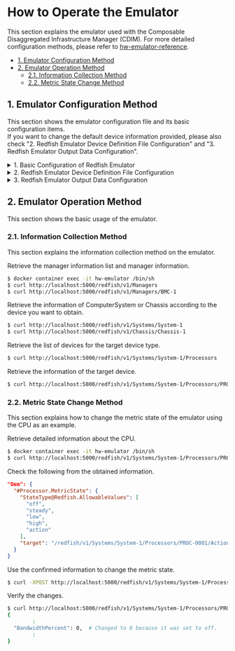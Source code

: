 # How to Operate the Emulator
This section explains the emulator used with the Composable Disaggregated Infrastructure Manager (CDIM). For more detailed configuration methods, please refer to [hw-emulator-reference](https://github.com/project-cdim/hw-emulator-reference).

- [1. Emulator Configuration Method](#1-emulator-configuration-method)
- [2. Emulator Operation Method](#2-emulator-operation-method)
   - [2.1. Information Collection Method](#21-information-collection-method)
   - [2.2. Metric State Change Method](#22-metric-state-change-method)

## 1. Emulator Configuration Method
This section shows the emulator configuration file and its basic configuration items.  
If you want to change the default device information provided, please also check "2. Redfish Emulator Device Definition File Configuration" and "3. Redfish Emulator Output Data Configuration".

<details>
<summary> 1. Basic Configuration of Redfish Emulator </summary>  
<r>
Configuration File Name  
<br>

- When using a device definition file: emulator-config_device_populate.json  

- When not using a device definition file: emulator-config_dynamic_populate.json  
<r>
Configuration Item List

| Item | Description | Setting Value |
|:--|:--|:--|
| MODE | Specifies the port to use. If the value is "Local", the port is assigned the value of the command line or port parameter 5000 by default | Local |
| HTTPS | Specifies whether to use HTTPS. | Disable |
| TRAYS | Path to resources that make up the initial resource pool. Multiple trays can be specified. When TRAYS is specified, it will be obtained from TRAYS when creating a device. | Not used |
| POPULATE | Element at emulator startup. Specifies a common file | ../simulatorDeviceList.json |
| DEVICE_SPEC | Whether to create a device using a common file. Must be specified if using a common file | true |
| SPEC | Whether the computer system is represented as a Redfish ComputerSystem or another schema. Used when setting the system path | Redfish |
| MOCKUPFOLDERS | Storage location for mockup folders. The folder stores JSON files for returning static data (mockup) that do not change or operate | Redfish |
| POWER_LINK | Links the power state of the CPU with the power state of the GPU, memory, storage, and NIC present in the same ComputerSystem | true |
</details>

<details>
<summary> 2. Redfish Emulator Device Definition File Configuration </summary>  
<r>
Configuration File Name  
<br>

Device Definition File: simulatorDeviceList.json 

<r>
Configuration Item List

Only basic input items are listed below. Items specific to each device are not listed.

| Item | Description |
|:--|:--|
| deviceID | ID for individually recognizing the device. The deviceID must be a unique string. |
| model | Item to enter the model name of the device. |
| manufacturer | Item to enter the manufacturer of the device. |
| link | Item to list built-in devices pre-connected to the CPU. This item is only present on the CPU and requires the listing of one or more built-in memories. |
</details>

<details>
<summary> 3. Redfish Emulator Output Data Configuration </summary>  
<r>
Configuration File Name  
<br>

Output Data Configuration File: infragen/test_device_parameter.json

<r>
Configuration Item List

Only basic input items are listed below. Items specific to each device are not listed.

| Item | Description |
|:--|:--|
| state | Specifies the state of the device. By default, "Enable" is entered. |
| health | Specifies whether there is an abnormality in the device. By default, "OK" is entered, and "Warning" or "Critical" can also be entered. |
| sensingInterval | Specifies the time interval (s) between sensor readings. |

</details>

## 2. Emulator Operation Method
This section shows the basic usage of the emulator.

### 2.1. Information Collection Method    
This section explains the information collection method on the emulator.

Retrieve the manager information list and manager information.
```sh
$ docker container exec -it hw-emulator /bin/sh
$ curl http://localhost:5000/redfish/v1/Managers
$ curl http://localhost:5000/redfish/v1/Managers/BMC-1
```
Retrieve the information of ComputerSystem or Chassis according to the device you want to obtain.
```sh
$ curl http://localhost:5000/redfish/v1/Systems/System-1
$ curl http://localhost:5000/redfish/v1/Chassis/Chassis-1
```
Retrieve the list of devices for the target device type.
```sh
$ curl http://localhost:5000/redfish/v1/Systems/System-1/Processors
```
Retrieve the information of the target device.
```sh
$ curl http://localhost:5000/redfish/v1/Systems/System-1/Processors/PROC-0001
```

### 2.2. Metric State Change Method
This section explains how to change the metric state of the emulator using the CPU as an example.

Retrieve detailed information about the CPU.
```sh
$ docker container exec -it hw-emulator /bin/sh
$ curl http://localhost:5000/redfish/v1/Systems/System-1/Processors/PROC-0001 | jq
```
Check the following from the obtained information.
```json
"Oem": {
  "#Processor.MetricState": {
    "StateType@Redfish.AllowableValues": [
      "off",
      "steady",
      "low",
      "high",
      "action"
    ],
    "target": "/redfish/v1/Systems/System-1/Processors/PROC-0001/Actions/Processor.MetricState"
  }
}
```
Use the confirmed information to change the metric state.
```sh
$ curl -XPOST http://localhost:5000/redfish/v1/Systems/System-1/Processors/PROC-0001/Actions/Processor.MetricState -H "Content-Type: application/json" -d '{"StateType": "off"}'
```

Verify the changes.
```sh
$ curl http://localhost:5000/redfish/v1/Systems/System-1/Processors/PROC-0001/ProcessorMetrics | jq
{
        :
  "BandwidthPercent": 0,  # Changed to 0 because it was set to off.
        :
}
```
